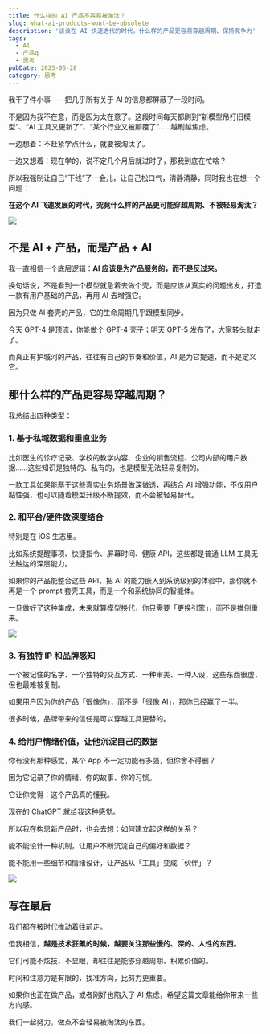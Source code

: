 ```yaml
---
title: 什么样的 AI 产品不容易被淘汰？
slug: what-ai-products-wont-be-obsolete
description: '谈谈在 AI 快速迭代的时代，什么样的产品更容易穿越周期、保持竞争力'
tags:
  - AI
  - 产品q
  - 思考
pubDate: 2025-05-28
category: 思考
---
```


我干了件小事——把几乎所有关于 AI 的信息都屏蔽了一段时间。

不是因为我不在意，而是因为太在意了。这段时间每天都刷到“新模型吊打旧模型”、“AI 工具又更新了”、“某个行业又被颠覆了”……越刷越焦虑。

一边想着：不赶紧学点什么，就要被淘汰了。

一边又想着：现在学的，说不定几个月后就过时了，那我到底在忙啥？

所以我强制让自己“下线”了一会儿，让自己松口气，清静清静，同时我也在想一个问题：

**在这个 AI 飞速发展的时代，究竟什么样的产品更可能穿越周期、不被轻易淘汰？**

![](https://images.unsplash.com/photo-1738640679960-58d445857945?crop=entropy&cs=tinysrgb&fit=max&fm=jpg&ixid=M3wxNDIyNzR8MHwxfHNlYXJjaHw5MXx8YWl8ZW58MHx8fHwxNzQ4NDM2NjY1fDA&ixlib=rb-4.1.0&q=80&w=1080)

## 不是 AI + 产品，而是产品 + AI

我一直相信一个底层逻辑：**AI 应该是为产品服务的，而不是反过来。**

换句话说，不是看到一个模型就急着去做个壳，而是应该从真实的问题出发，打造一款有用户基础的产品，再用 AI 去增强它。

因为只做 AI 套壳的产品，它的生命周期几乎跟模型同步。

今天 GPT-4 是顶流，你能做个 GPT-4 壳子；明天 GPT-5 发布了，大家转头就走了。

而真正有护城河的产品，往往有自己的节奏和价值，AI 是为它提速，而不是定义它。

## 那什么样的产品更容易穿越周期？

我总结出四种类型：

### 1. 基于私域数据和垂直业务

比如医生的诊疗记录、学校的教学内容、企业的销售流程、公司内部的用户数据……这些知识是独特的、私有的，也是模型无法轻易复制的。

一款工具如果能基于这些真实业务场景做深做透，再结合 AI 增强功能，不仅用户黏性强，也可以随着模型升级不断提效，而不会被轻易替代。

### 2. 和平台/硬件做深度结合

特别是在 iOS 生态里。

比如系统提醒事项、快捷指令、屏幕时间、健康 API，这些都是普通 LLM 工具无法触达的深层能力。

如果你的产品能整合这些 API，把 AI 的能力嵌入到系统级别的体验中，那你就不再是一个 prompt 套壳工具，而是一个和系统协同的智能体。

一旦做好了这种集成，未来就算模型换代，你只需要「更换引擎」，而不是推倒重来。

![](https://images.unsplash.com/photo-1605465155444-5f084e5ec10a?crop=entropy&cs=tinysrgb&fit=max&fm=jpg&ixid=M3wxNDIyNzR8MHwxfHNlYXJjaHw4fHxpb3MlMjB8ZW58MHx8fHwxNzQ4NDM2NDM0fDA&ixlib=rb-4.1.0&q=80&w=1080)

### 3. 有独特 IP 和品牌感知

一个被记住的名字、一个独特的交互方式、一种审美、一种人设，这些东西很虚，但也最难被复制。

如果用户因为你的产品「很像你」，而不是「很像 AI」，那你已经赢了一半。

很多时候，品牌带来的信任是可以穿越工具更替的。

### 4. 给用户情绪价值，让他沉淀自己的数据

你有没有那种感觉，某个 App 不一定功能有多强，但你舍不得删？

因为它记录了你的情绪、你的故事、你的习惯。

它让你觉得：这个产品真的懂我。

现在的 ChatGPT 就给我这种感觉。

所以我在构思新产品时，也会去想：如何建立起这样的关系？

能不能设计一种机制，让用户不断沉淀自己的偏好和数据？

能不能用一些细节和情绪设计，让产品从「工具」变成「伙伴」？

![](https://images.unsplash.com/photo-1614140598122-6e023909d990?crop=entropy&cs=tinysrgb&fit=max&fm=jpg&ixid=M3wxNDIyNzR8MHwxfHNlYXJjaHw0NHx8d2FybXxlbnwwfHx8fDE3NDg0MzY3NTh8MA&ixlib=rb-4.1.0&q=80&w=1080)

## 写在最后

我们都在被时代推动着往前走。

但我相信，**越是技术狂飙的时候，越要关注那些慢的、深的、人性的东西。**

它们可能不炫技、不显眼，却往往是能够穿越周期、积累价值的。

时间和注意力是有限的，找准方向，比努力更重要。

如果你也正在做产品，或者刚好也陷入了 AI 焦虑，希望这篇文章能给你带来一些方向感。

我们一起努力，做点不会轻易被淘汰的东西。